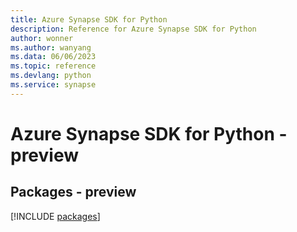 ```yaml
---
title: Azure Synapse SDK for Python
description: Reference for Azure Synapse SDK for Python
author: wonner
ms.author: wanyang
ms.data: 06/06/2023
ms.topic: reference
ms.devlang: python
ms.service: synapse
---
```

# Azure Synapse SDK for Python - preview
## Packages - preview
[!INCLUDE [packages](synapse-index.md)]